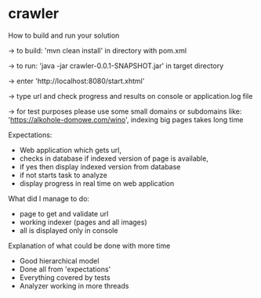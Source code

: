 # crawler


How to build and run your solution

-> to build: 'mvn clean install' in directory with pom.xml

-> to run: 'java -jar crawler-0.0.1-SNAPSHOT.jar' in target directory 

-> enter 'http://localhost:8080/start.xhtml'

-> type url and check progress and results on console or application.log file

-> for test purposes please use some small domains or subdomains like: 'https://alkohole-domowe.com/wino', indexing big pages takes long time


Expectations:

- Web application which gets url, 
- checks in database if indexed version of page is available,
- if yes then display indexed version from database
- if not starts task to analyze 
- display progress in real time on web application
 
What did I manage to do:

- page to get and validate url
- working indexer (pages and all images)
- all is displayed only in console

Explanation of what could be done with more time

- Good hierarchical model
- Done all from 'expectations'
- Everything covered by tests
- Analyzer working in more threads 

